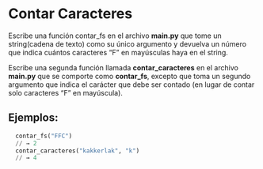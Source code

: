 # Contar Caracteres

Escribe una función contar_fs en el archivo **main.py** que tome un string(cadena de texto) como su único argumento y devuelva un número que indica cuántos caracteres “F” en mayúsculas haya en el string.

Escribe una segunda función llamada **contar_caracteres** en el archivo **main.py** que se comporte como **contar_fs**, excepto que toma un segundo argumento que indica el carácter que debe ser contado (en lugar de contar solo caracteres “F” en mayúscula).

## Ejemplos:
```python
  contar_fs("FFC")
  // → 2
  contar_caracteres("kakkerlak", "k")
  // → 4
```

